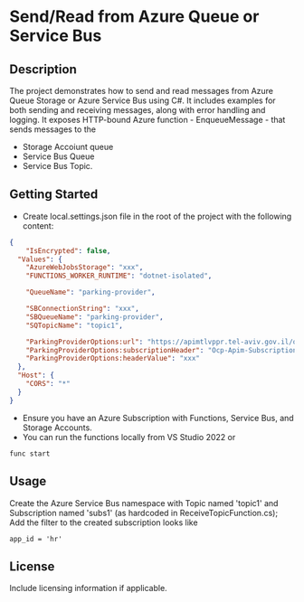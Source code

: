 # Send/Read from Azure Queue or Service Bus

## Description
The project demonstrates how to send and read messages from Azure Queue Storage or Azure Service Bus using C#. 
It includes examples for both sending and receiving messages, along with error handling and logging.
It exposes HTTP-bound Azure function - EnqueueMessage - that sends messages to the 
- Storage Accoiunt queue
- Service Bus Queue
- Service Bus Topic.

## Getting Started
- Create local.settings.json file in the root of the project with the following content:
```json
{
    "IsEncrypted": false,
  "Values": {
    "AzureWebJobsStorage": "xxx",
    "FUNCTIONS_WORKER_RUNTIME": "dotnet-isolated",

    "QueueName": "parking-provider",

    "SBConnectionString": "xxx",
    "SBQueueName": "parking-provider",
    "SQTopicName": "topic1",

    "ParkingProviderOptions:url": "https://apimtlvppr.tel-aviv.gov.il/qa/payments-reports",
    "ParkingProviderOptions:subscriptionHeader": "Ocp-Apim-Subscription-Key",
    "ParkingProviderOptions:headerValue": "xxx"
  },
  "Host": {
    "CORS": "*"
  }
}
```
- Ensure you have an Azure Subscription with Functions, Service Bus, and Storage Accounts.
- You can run the functions locally from VS Studio 2022 or
```
func start
```

## Usage
Create the Azure Service Bus namespace with Topic named 'topic1' and Subscription named 'subs1' (as hardcoded in ReceiveTopicFunction.cs);
Add the filter to the created subscription looks like 

```
app_id = 'hr'
```


## License
Include licensing information if applicable.